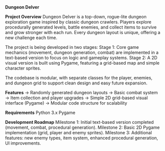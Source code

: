 **Dungeon Delver**

**Project Overview**
Dungeon Delver is a top-down, rogue-lite dungeon exploration game inspired by classic dungeon crawlers. Players explore procedurally generated levels, battle enemies, and collect items to survive and grow stronger with each run. Every dungeon layout is unique, offering a new challenge each time.

The project is being developed in two stages:
Stage 1: Core game mechanics (movement, dungeon generation, combat) are implemented in a text-based version to focus on logic and gameplay systems.
Stage 2: A 2D visual version is built using Pygame, featuring a grid-based map and simple character sprites.

The codebase is modular, with separate classes for the player, enemies, and dungeon grid to support clean design and easy future expansion.

**Features**
-> Randomly generated dungeon layouts
-> Basic combat system
-> Item collection and player upgrades
-> Simple 2D grid-based visual interface (Pygame)
-> Modular code structure for scalability

**Requirements**
Python 3.x
Pygame

**Development Roadmap**
Milestone 1: Initial text-based version completed (movement, combat, procedural generation).
Milestone 2: Basic 2D Pygame implementation (grid, player and enemy sprites).
Milestone 3: Additional features: new enemy types, item system, enhanced procedural generation, UI improvements.
